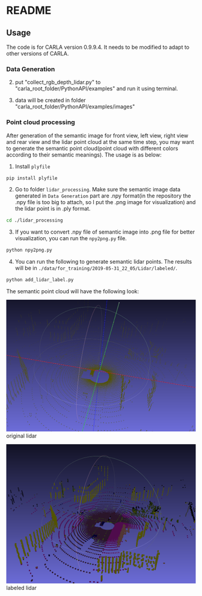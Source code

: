 # README

## Usage

The code is for CARLA version 0.9.9.4. It needs to be modified to adapt to other versions of CARLA.

### Data Generation

2. put "collect_rgb_depth_lidar.py" to "carla_root_folder/PythonAPI/examples" and run it using terminal. 

3. data will be created in folder "carla_root_folder/PythonAPI/examples/images"

### Point cloud processing

After generation of the semantic image for front view, left view, right view and rear view and the lidar point cloud at the same time step, you may want to generate the semantic point cloud(point cloud with different colors according to their semantic meanings). The usage is as below:

1. Install `plyfile`

```bash
pip install plyfile
```

2. Go to folder `lidar_processing`. Make sure the semantic image data generated in `Data Generation` part are .npy format(in the repository the .npy file is too big to attach, so I put the .png image for visualization) and the lidar point is in .ply format.

```bash
cd ./lidar_processing
```

3. If you want to convert .npy file of semantic image into .png file for better visualization, you can run the `npy2png.py` file.

```bash
python npy2png.py
```

4. You can run the following to generate semantic lidar points. The results will be in `./data/for_training/2019-05-31_22_05/Lidar/labeled/`.

```bash
python add_lidar_label.py
```

The semantic point cloud will have the following look:

![original lidar](./imgs/lidar.png)
original lidar

![labeled lidar](./imgs/lidar_labeled.png)
labeled lidar

